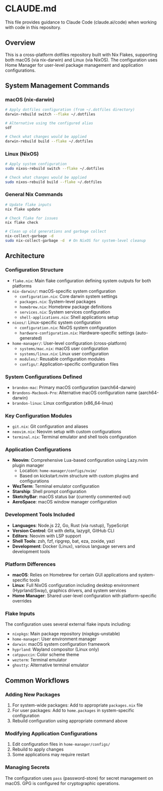 # CLAUDE.md

This file provides guidance to Claude Code (claude.ai/code) when working with code in this repository.

## Overview

This is a cross-platform dotfiles repository built with Nix Flakes, supporting both macOS (via nix-darwin) and Linux (via NixOS). The configuration uses Home Manager for user-level package management and application configurations.

## System Management Commands

### macOS (nix-darwin)
```bash
# Apply dotfiles configuration (from ~/.dotfiles directory)
darwin-rebuild switch --flake ~/.dotfiles

# Alternative using the configured alias
sdf

# Check what changes would be applied
darwin-rebuild build --flake ~/.dotfiles
```

### Linux (NixOS)
```bash
# Apply system configuration
sudo nixos-rebuild switch --flake ~/.dotfiles

# Check what changes would be applied
sudo nixos-rebuild build --flake ~/.dotfiles
```

### General Nix Commands
```bash
# Update flake inputs
nix flake update

# Check flake for issues
nix flake check

# Clean up old generations and garbage collect
nix-collect-garbage -d
sudo nix-collect-garbage -d  # On NixOS for system-level cleanup
```

## Architecture

### Configuration Structure
- `flake.nix`: Main flake configuration defining system outputs for both platforms
- `nix-darwin/`: macOS-specific system configuration
  - `configuration.nix`: Core darwin system settings
  - `packages.nix`: System-level packages
  - `homebrew.nix`: Homebrew package definitions
  - `services.nix`: System services configuration
  - `shell-applications.nix`: Shell applications setup
- `nixos/`: Linux-specific system configuration
  - `configuration.nix`: NixOS system configuration
  - `hardware-configuration.nix`: Hardware-specific settings (auto-generated)
- `home-manager/`: User-level configuration (cross-platform)
  - `systems/mac.nix`: macOS user configuration
  - `systems/linux.nix`: Linux user configuration
  - `modules/`: Reusable configuration modules
  - `configs/`: Application-specific configuration files

### System Configurations Defined
- `brandon-mac`: Primary macOS configuration (aarch64-darwin)
- `Brandons-Macbook-Pro`: Alternative macOS configuration name (aarch64-darwin)
- `brandon-linux`: Linux configuration (x86_64-linux)

### Key Configuration Modules
- `git.nix`: Git configuration and aliases
- `neovim.nix`: Neovim setup with custom configurations
- `terminal.nix`: Terminal emulator and shell tools configuration

### Application Configurations
- **Neovim**: Comprehensive Lua-based configuration using Lazy.nvim plugin manager
  - Location: `home-manager/configs/nvim/`
  - Based on kickstart.nvim structure with custom plugins and configurations
- **WezTerm**: Terminal emulator configuration
- **Starship**: Shell prompt configuration
- **SketchyBar**: macOS status bar (currently commented out)
- **AeroSpace**: macOS window manager configuration

### Development Tools Included
- **Languages**: Node.js 22, Go, Rust (via rustup), TypeScript
- **Version Control**: Git with delta, lazygit, GitHub CLI
- **Editors**: Neovim with LSP support
- **Shell Tools**: zsh, fzf, ripgrep, bat, eza, zoxide, yazi
- **Development**: Docker (Linux), various language servers and development tools

### Platform Differences
- **macOS**: Relies on Homebrew for certain GUI applications and system-specific tools
- **Linux**: Full NixOS configuration including desktop environment (Hyprland/Sway), graphics drivers, and system services
- **Home Manager**: Shared user-level configuration with platform-specific overrides

### Flake Inputs
The configuration uses several external flake inputs including:
- `nixpkgs`: Main package repository (nixpkgs-unstable)
- `home-manager`: User environment manager
- `darwin`: macOS system configuration framework
- `hyprland`: Wayland compositor (Linux only)
- `catppuccin`: Color scheme theme
- `wezterm`: Terminal emulator
- `ghostty`: Alternative terminal emulator

## Common Workflows

### Adding New Packages
1. For system-wide packages: Add to appropriate `packages.nix` file
2. For user packages: Add to `home.packages` in system-specific configuration
3. Rebuild configuration using appropriate command above

### Modifying Application Configurations
1. Edit configuration files in `home-manager/configs/`
2. Rebuild to apply changes
3. Some applications may require restart

### Managing Secrets
The configuration uses `pass` (password-store) for secret management on macOS. GPG is configured for cryptographic operations.